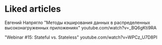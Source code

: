 # Liked articles

Евгений Напрягло "Методы кэширования данных в распределенных высоконагруженных приложениях"
youtube.com/watch?v=_BQ6gKti9RA

"Webinar #15: Stateful vs. Stateless"
youtube.com/watch?v=WPCz_U7D8PI

